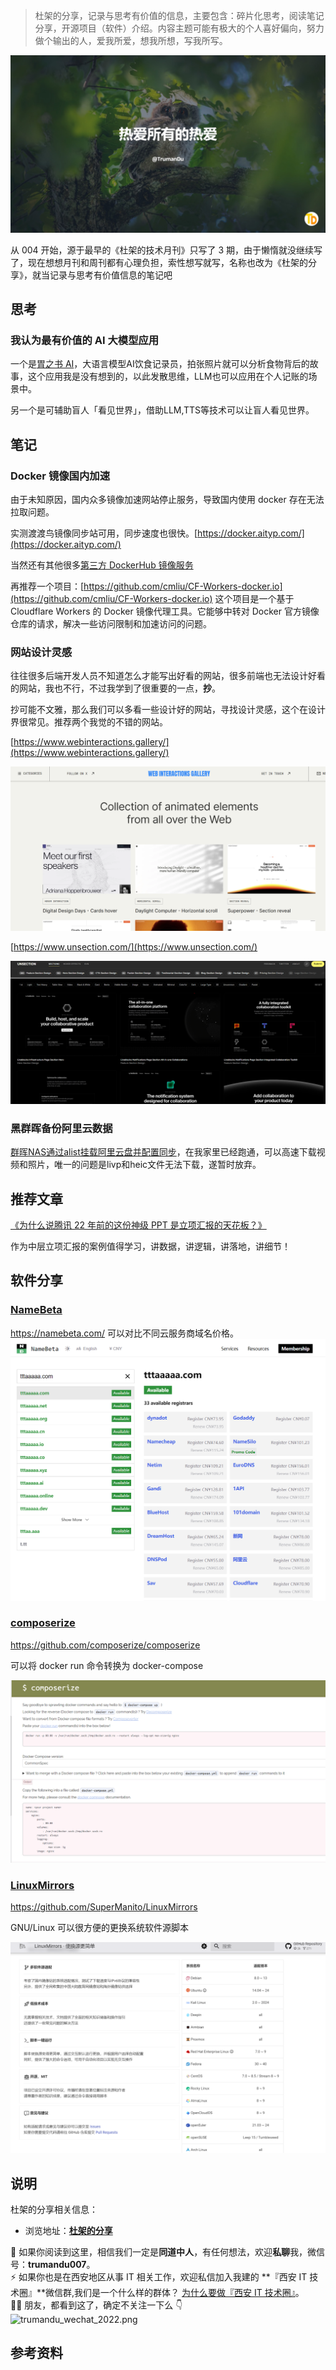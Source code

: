 > 杜架的分享，记录与思考有价值的信息，主要包含：碎片化思考，阅读笔记分享，开源项目（软件）介绍。内容主题可能有极大的个人喜好偏向，努力做个输出的人，爱我所爱，想我所想，写我所写。

![Img](/images/杜架的分享%28004期%29.md/img-20240622152941.jpg)


从 004 开始，源于最早的《杜架的技术月刊》只写了 3 期，由于懒惰就没继续写了，现在想想月刊和周刊都有心理负担，索性想写就写，名称也改为《杜架的分享》，就当记录与思考有价值信息的笔记吧

## 思考

### 我认为最有价值的 AI 大模型应用
一个是[胃之书 AI](https://bellybook.cn/)，大语言模型AI饮食记录员，拍张照片就可以分析食物背后的故事，这个应用我是没有想到的，以此发散思维，LLM也可以应用在个人记账的场景中。

另一个是可辅助盲人「看见世界」，借助LLM,TTS等技术可以让盲人看见世界。

## 笔记

### Docker 镜像国内加速

由于未知原因，国内众多镜像加速网站停止服务，导致国内使用 docker 存在无法拉取问题。

实测渡渡鸟镜像同步站可用，同步速度也很快。[https://docker.aityp.com/](https://docker.aityp.com/)

当然还有其他很多[第三方 DockerHub 镜像服务](https://github.com/cmliu/CF-Workers-docker.io?tab=readme-ov-file#%E7%AC%AC%E4%B8%89%E6%96%B9-dockerhub-%E9%95%9C%E5%83%8F%E6%9C%8D%E5%8A%A1)

再推荐一个项目：[https://github.com/cmliu/CF-Workers-docker.io](https://github.com/cmliu/CF-Workers-docker.io) 这个项目是一个基于 Cloudflare Workers 的 Docker 镜像代理工具。它能够中转对 Docker 官方镜像仓库的请求，解决一些访问限制和加速访问的问题。

### 网站设计灵感

往往很多后端开发人员不知道怎么才能写出好看的网站，很多前端也无法设计好看的网站，我也不行，不过我学到了很重要的一点，**抄**。

抄可能不文雅，那么我们可以多看一些设计好的网站，寻找设计灵感，这个在设计界很常见。推荐两个我觉的不错的网站。

[https://www.webinteractions.gallery/](https://www.webinteractions.gallery/)

![Img](/images/杜架的分享%28004期%29.md/img-20240622152506.png)

[https://www.unsection.com/](https://www.unsection.com/)

![Img](/images/杜架的分享%28004期%29.md/img-20240622152604.png)


### 黑群晖备份阿里云数据
[群晖NAS通过alist挂载阿里云盘并配置同步](https://fugary.com/?p=428)，在我家里已经跑通，可以高速下载视频和照片，唯一的问题是livp和heic文件无法下载，遂暂时放弃。


## 推荐文章

[《为什么说腾讯 22 年前的这份神级 PPT 是立项汇报的天花板？》](https://zhuanlan.zhihu.com/p/684222828)

作为中层立项汇报的案例值得学习，讲数据，讲逻辑，讲落地，讲细节！

## 软件分享

### [NameBeta](https://namebeta.com/)

https://namebeta.com/ 可以对比不同云服务商域名价格。
![Img](/images/杜架的分享%28004期%29.md/img-20240622150508.png)

### [composerize](https://www.composerize.com/)

https://github.com/composerize/composerize

可以将 docker run 命令转换为 docker-compose

![Img](/images/杜架的分享%28004期%29.md/img-20240622151504.png)

### [LinuxMirrors](https://linuxmirrors.cn/)

https://github.com/SuperManito/LinuxMirrors

GNU/Linux 可以很方便的更换系统软件源脚本

![Img](/images/杜架的分享%28004期%29.md/img-20240622151821.png)

## 说明

杜架的分享相关信息：

-   浏览地址：[**杜架的分享**](http://blog.trumandu.top/categories/%E6%8A%80%E6%9C%AF%E6%9C%88%E5%88%8A/)

🙌 如果你阅读到这里，相信我们一定是**同道中人**，有任何想法，欢迎**私聊**我，微信号：**trumandu007**。<br />⚡️ 如果你也是在西安地区从事 IT 相关工作，欢迎私信加入我建的 **『西安 IT 技术圈』**微信群,我们是一个什么样的群体？ [为什么要做『西安 IT 技术圈』](https://mp.weixin.qq.com/s?__biz=MzI4NTMwNTQ5Mg==&mid=2247483684&idx=1&sn=4c1f96c16463601a7e220a06649f4cd3)。<br />👬🏻 朋友，都看到这了，确定不关注一下么 👇<br />
![trumandu_wechat_2022.png](http://static.trumandu.top/trumandu_wechat_2022.png)

## 参考资料
